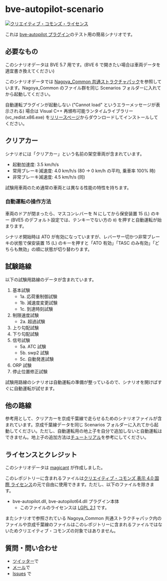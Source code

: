 # bve-autopilot-scenario

[![クリエイティブ・コモンズ・ライセンス](https://i.creativecommons.org/l/by/4.0/80x15.png)](http://creativecommons.org/licenses/by/4.0/)

これは [bve-autopilot プラグイン](https://github.com/magicant/bve-autopilot)のテスト用の簡易シナリオです。

## 必要なもの

このシナリオデータは BVE 5.7 用です。(BVE 6 で開きたい場合は車両データを適宜書き換えてください)

このシナリオデータでは [Nagoya_Common 共通ストラクチャパック](https://kumoha12.web.fc2.com/Common.html)を参照しています。Nagoya_Common のファイル群を同じ Scenarios フォルダーに入れてから起動してください。

自動運転プラグインが起動しない ("Cannot load" というエラーメッセージが表示される) 場合は Visual C++ 再頒布可能ランタイムライブラリー (vc_redist.x86.exe) を[リリースページ](https://github.com/magicant/bve-autopilot/releases)からダウンロードしてインストールしてください。

## クリアカー

シナリオには「クリアカー」という名前の架空車両が含まれています。

 - 起動加速度: 3.5 km/h/s
 - 常用ブレーキ減速度: 4.0 km/h/s (80 → 0 km/h の平均, 乗車率 100% 時)
 - 非常ブレーキ減速度: 4.5 km/h/s (同)

試験用車両のため通常の車両とは異なる性能の特性を持ちます。

### 自動運転の操作方法

車両のドアが閉まったら、マスコンレバーを N にしてから保安装置 15 (L) のキー (BVE5 のデフォルト設定では、テンキーでない方の `0`) を押すと自動運転が始まります。

シナリオ開始時は ATO が有効になっていますが、レバーサー切かつ非常ブレーキの状態で保安装置 15 (L) のキーを押すと「ATO 有効」「TASC のみ有効」「どちらも無効」の順に状態が切り替わります。

## 試験路線

以下の試験用路線のデータが含まれています。

 1. 基本試験
    * 1a. 応荷重制御試験
    * 1b. 減速度変更試験
    * 1c. 到達時刻試験
 2. 制限速度試験
    * 2a. 超過試験
 3. 上り勾配試験
 4. 下り勾配試験
 5. 信号試験
    * 5a. ATC 試験
    * 5b. swp2 試験
    * 5c. 自動発進試験
 6. ORP 試験
 7. 停止位置修正試験

試験用路線のシナリオは自動運転の準備が整っているので、シナリオを開けばすぐに自動運転が試せます。

## 他の路線

参考用として、クリアカーを京成千葉線で走らせるためのシナリオファイルが含まれています。京成千葉線データを同じ Scenarios フォルダーに入れてから起動してください。ただし、自動運転用の地上子を自分で追加しないと自動運転はできません。地上子の追加方法は[チュートリアル](https://github.com/magicant/bve-autopilot/wiki/チュートリアル)を参考にしてください。

## ライセンスとクレジット

このシナリオデータは [magicant](https://github.com/magicant) が作成しました。

このレポジトリーに含まれるファイルは[クリエイティブ・コモンズ 表示 4.0 国際 ライセンス](https://creativecommons.org/licenses/by/4.0/)の元で自由に使用できます。ただし、以下のファイルを除きます。

 - bve-autopilot.dll, bve-autopilot64.dll プラグイン本体
   - このファイルのライセンスは [LGPL 2.1](https://www.gnu.org/licenses/old-licenses/lgpl-2.1.html) です。

またシナリオで参照されている Nagoya_Common 共通ストラクチャパック内のファイルや京成千葉線のファイルはこのレポジトリーに含まれるファイルではないためクリエイティブ・コモンズの対象ではありません。

## 質問・問い合わせ

- [ツイッター](https://twitter.com/tnacigam)で
- [メール](mailto:magicant@wonderwand.net)で
- [Issues](https://github.com/magicant/bve-autopilot-scenario/issues/new) で
